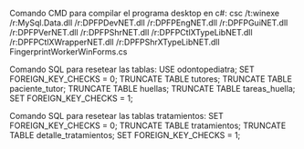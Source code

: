 Comando CMD para compilar el programa desktop en c#:
csc /t:winexe /r:MySql.Data.dll /r:DPFPDevNET.dll /r:DPFPEngNET.dll /r:DPFPGuiNET.dll /r:DPFPVerNET.dll /r:DPFPShrNET.dll /r:DPFPCtlXTypeLibNET.dll /r:DPFPCtlXWrapperNET.dll /r:DPFPShrXTypeLibNET.dll FingerprintWorkerWinForms.cs


Comando SQL para resetear las tablas:
USE odontopediatra;
SET FOREIGN_KEY_CHECKS = 0;
TRUNCATE TABLE tutores;
TRUNCATE TABLE paciente_tutor;
TRUNCATE TABLE huellas;
TRUNCATE TABLE tareas_huella;
SET FOREIGN_KEY_CHECKS = 1;

Comando SQL para resetear las tablas tratamientos:
SET FOREIGN_KEY_CHECKS = 0;
TRUNCATE TABLE tratamientos;
TRUNCATE TABLE detalle_tratamientos;
SET FOREIGN_KEY_CHECKS = 1;
